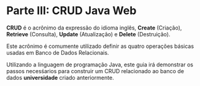 # Parte III: CRUD Java Web

**CRUD** é o acrônimo da expressão do idioma inglês, **Create** \(Criação\), **Retrieve** \(Consulta\), **Update** \(Atualização\) e **Delete** \(Destruição\).

Este acrônimo é comumente utilizado definir as quatro operações básicas usadas em Banco de Dados Relacionais.

Utilizando a linguagem de programação Java, este guia irá demonstrar os passos necesśarios para construir um CRUD relacionado ao banco de dados **universidade** criado anteriormente.

